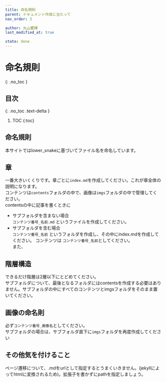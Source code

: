 ```yaml
---
title: 命名規則
parent: ドキュメント作成に当たって
nav_order: 3

author: 丸山響輝
last_modified_at: true

state: done
---
```


# **命名規則**

{: .no_toc }

## 目次
{: .no_toc .text-delta }

1. TOC
{:toc}

## 命名規則
本サイトではlower_snakeに基づいてファイル名を命名しています。

## 章
一番大きいくくりです。章ごとに`index.md`を作成してください。これが章全体の説明になります。  
コンテンツは`contents`フォルダの中で、画像は`imgs`フォルダの中で管理してください。  
contentsの中に記事を書くときに  
- サブフォルダを含まない場合  
`コンテンツ番号_名前.md` というファイルを作成してください。
- サブフォルダを含む場合  
`コンテンツ番号_名前` というフォルダを作成し、その中にindex.mdを作成してください。
コンテンツは `コンテンツ番号_名前`としてください。  
また、

## 階層構造
できるだけ階層は2層以下にとどめてください。  
サブフォルダについて、最後となるフォルダにはcontentsを作成する必要はありません。サブフォルダの中にすべてのコンテンツとimgsフォルダをそのまま置いてください。

## 画像の命名則
必ず`コンテンツ番号_画像名`としてください。  
サブフォルダの場合は、サブフォルダ直下に`imgs`フォルダを再度作成してください

## その他気を付けること
ページ遷移について、.mdをurlとして指定するとうまくいきません。(jekyllによってhtmlに変換されるため)。拡張子を書かずにpathを指定しましょう。

